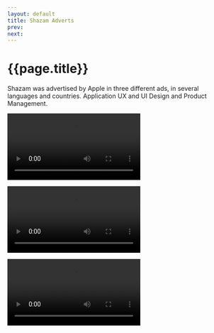 ```yaml
---
layout: default
title: Shazam Adverts
prev: 
next:
---
```


# {{page.title}}

Shazam was advertised by Apple in three different ads, in several languages and countries. Application UX and UI Design and Product Management.

<video src="shazam.mp4" controls></video>

<video src="shazam_encore.mp4" controls></video>

<video src="shazam_app.mp4" controls></video>

